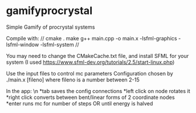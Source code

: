 # gamifyprocrystal

Simple Gamify of procrystal systems

Compile with:
//
cmake .
make
g++ main.cpp -o main.x -lsfml-graphics -lsfml-window -lsfml-system
//

You may need to change the CMakeCache.txt file, and install SFML for your system (I used https://www.sfml-dev.org/tutorials/2.5/start-linux.php)

Use the input files to control mc parameters
Configuration chosen by ./main.x [fileno] where fileno is a number between 2-15

In the app: \n
*tab saves the config connections
*left click on node rotates it
*right click converts between bent/linear forms of 2 coordinate nodes
*enter runs mc for number of steps OR until energy is halved
